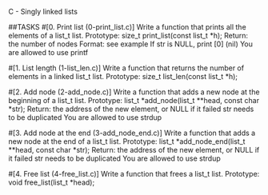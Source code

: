 C - Singly linked lists

##TASKS
#[0. Print list (0-print_list.c)]
Write a function that prints all the elements of a list_t list.
Prototype: size_t print_list(const list_t *h);
Return: the number of nodes
Format: see example
If str is NULL, print [0] (nil)
You are allowed to use printf

#[1. List length (1-list_len.c)]
Write a function that returns the number of elements in a linked list_t list.
Prototype: size_t list_len(const list_t *h);

#[2. Add node (2-add_node.c)]
Write a function that adds a new node at the beginning of a list_t list.
Prototype: list_t *add_node(list_t **head, const char *str);
Return: the address of the new element, or NULL if it failed
str needs to be duplicated
You are allowed to use strdup

#[3. Add node at the end (3-add_node_end.c)]
Write a function that adds a new node at the end of a list_t list.
Prototype: list_t *add_node_end(list_t **head, const char *str);
Return: the address of the new element, or NULL if it failed
str needs to be duplicated
You are allowed to use strdup

#[4. Free list (4-free_list.c)]
Write a function that frees a list_t list.
Prototype: void free_list(list_t *head);
